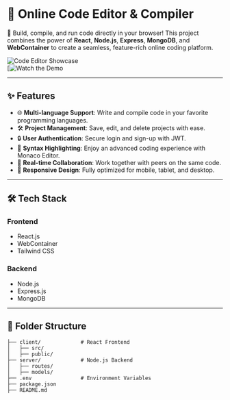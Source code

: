 # 🌟 **Online Code Editor & Compiler**

🚀 Build, compile, and run code directly in your browser! This project combines the power of **React**, **Node.js**, **Express**, **MongoDB**, and **WebContainer** to create a seamless, feature-rich online coding platform.  

![Code Editor Showcase](https://i.ibb.co/ZLKryXv/Screenshot-1.png)  
[![Watch the Demo](https://youtu.be/PEw1Kv74EAw)  

---

## **✨ Features**

- 🌐 **Multi-language Support**: Write and compile code in your favorite programming languages.
- 🛠️ **Project Management**: Save, edit, and delete projects with ease.
- 🔒 **User Authentication**: Secure login and sign-up with JWT.
- 🎨 **Syntax Highlighting**: Enjoy an advanced coding experience with Monaco Editor.
- 📡 **Real-time Collaboration**: Work together with peers on the same code.
- 📱 **Responsive Design**: Fully optimized for mobile, tablet, and desktop.

---

## **🛠️ Tech Stack**

### **Frontend**
- React.js
- WebContainer
- Tailwind CSS

### **Backend**
- Node.js
- Express.js
- MongoDB

---

## **📂 Folder Structure**

```plaintext
├── client/             # React Frontend
│   ├── src/
│   ├── public/
├── server/             # Node.js Backend
│   ├── routes/
│   ├── models/
├── .env                # Environment Variables
├── package.json
├── README.md


